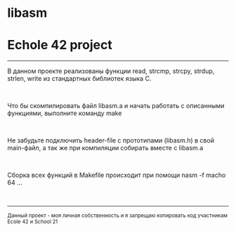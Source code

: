 # libasm
# Echole 42 project

<hr>

<div>
<p>В данном проекте реализованы функции read, strcmp, strcpy, strdup, strlen, write из стандартных библиотек языка C.</p>
<br>
<p>Что бы скомпилировать файл libasm.a и начать работать с описанными функциями, выполните команду make</p>
<br>
<p>Не забудьте подключить header-file с прототипами (libasm.h) в свой main-файл, а так же при компиляции собирать вместе с libasm.a</p>
<br>
<p>Сборка всех функций в Makefile происходит при помощи nasm -f macho 64 ...</p>
<br>
<hr>

<small> Данный проект - моя личная собственность и я запрещаю копировать код участникам Ecole 42  и School 21 </small>
